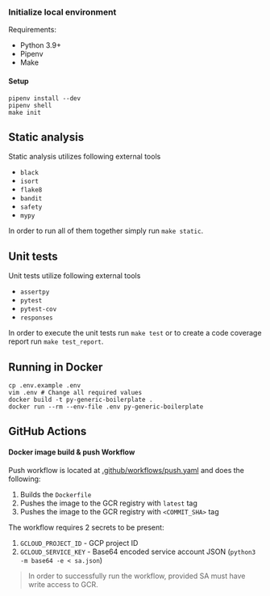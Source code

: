 ### Initialize local environment

Requirements:

* Python 3.9+
* Pipenv
* Make

#### Setup

```shell
pipenv install --dev
pipenv shell
make init
```

## Static analysis

Static analysis utilizes following external tools

- `black`
- `isort`
- `flake8`
- `bandit`
- `safety`
- `mypy`

In order to run all of them together simply run `make static`.

## Unit tests

Unit tests utilize following external tools

- `assertpy`
- `pytest`
- `pytest-cov`
- `responses`

In order to execute the unit tests run `make test` or to create a code coverage report run `make test_report`.

## Running in Docker

```shell
cp .env.example .env
vim .env # Change all required values
docker build -t py-generic-boilerplate .
docker run --rm --env-file .env py-generic-boilerplate
```

## GitHub Actions

#### Docker image build & push Workflow

Push workflow is located at [.github/workflows/push.yaml](.github/workflows/push.yaml) and does the following:

1. Builds the `Dockerfile`
2. Pushes the image to the GCR registry with `latest` tag
3. Pushes the image to the GCR registry with `<COMMIT_SHA>` tag

The workflow requires 2 secrets to be present:

1. `GCLOUD_PROJECT_ID` - GCP project ID
2. `GCLOUD_SERVICE_KEY` - Base64 encoded service account JSON (`python3 -m base64 -e < sa.json`)

> In order to successfully run the workflow, provided SA must have write access to GCR.
